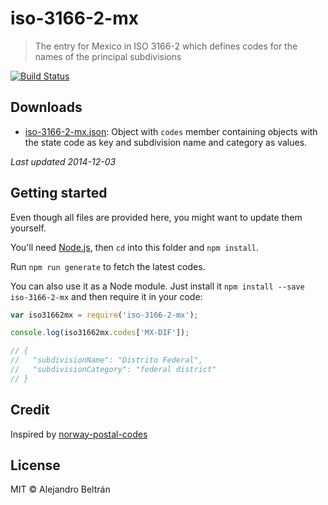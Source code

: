 # iso-3166-2-mx

> The entry for Mexico in ISO 3166-2 which defines codes for the names of the principal subdivisions

[![Build Status](https://travis-ci.org/alebelcor/iso-3166-2-mx.svg?branch=master)](https://travis-ci.org/alebelcor/iso-3166-2-mx)

## Downloads

- [iso-3166-2-mx.json](https://raw.githubusercontent.com/alebelcor/iso-3166-2-mx/master/output/iso-3166-2-mx.json):
  Object with `codes` member containing objects with the state code as key and subdivision name and category as values.

*Last updated 2014-12-03*

## Getting started

Even though all files are provided here, you might want to update them yourself.

You'll need [Node.js](https://nodejs.org), then `cd` into this folder and `npm install`.

Run `npm run generate` to fetch the latest codes.

You can also use it as a Node module. Just install it `npm install --save iso-3166-2-mx` and then require it in your code:

```javascript
var iso31662mx = require('iso-3166-2-mx');

console.log(iso31662mx.codes['MX-DIF']);

// {
//   "subdivisionName": "Distrito Federal",
//   "subdivisionCategory": "federal district"
// }
```

## Credit

Inspired by [norway-postal-codes](https://github.com/sindresorhus/norway-postal-codes)

## License

MIT © Alejandro Beltrán
